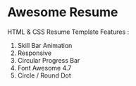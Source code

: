 # Awesome Resume
HTML &amp; CSS Resume Template
Features :
  1. Skill Bar Animation
  2. Responsive
  3. Circular Progress Bar
  4. Font Awesome 4.7
  5. Circle / Round Dot
